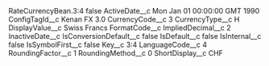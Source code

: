 <?xml version="1.0" encoding="UTF-8"?>
<CustomMetadata xmlns="http://soap.sforce.com/2006/04/metadata" xmlns:xsi="http://www.w3.org/2001/XMLSchema-instance" xmlns:xsd="http://www.w3.org/2001/XMLSchema">
    <label>RateCurrencyBean.3:4</label>
    <protected>false</protected>
    <values>
        <field>ActiveDate__c</field>
        <value xsi:type="xsd:string">Mon Jan 01 00:00:00 GMT 1990</value>
    </values>
    <values>
        <field>ConfigTagId__c</field>
        <value xsi:type="xsd:string">Kenan FX 3.0</value>
    </values>
    <values>
        <field>CurrencyCode__c</field>
        <value xsi:type="xsd:string">3</value>
    </values>
    <values>
        <field>CurrencyType__c</field>
        <value xsi:type="xsd:string">H</value>
    </values>
    <values>
        <field>DisplayValue__c</field>
        <value xsi:type="xsd:string">Swiss Francs</value>
    </values>
    <values>
        <field>FormatCode__c</field>
        <value xsi:nil="true"/>
    </values>
    <values>
        <field>ImpliedDecimal__c</field>
        <value xsi:type="xsd:string">2</value>
    </values>
    <values>
        <field>InactiveDate__c</field>
        <value xsi:nil="true"/>
    </values>
    <values>
        <field>IsConversionDefault__c</field>
        <value xsi:type="xsd:string">false</value>
    </values>
    <values>
        <field>IsDefault__c</field>
        <value xsi:type="xsd:string">false</value>
    </values>
    <values>
        <field>IsInternal__c</field>
        <value xsi:type="xsd:string">false</value>
    </values>
    <values>
        <field>IsSymbolFirst__c</field>
        <value xsi:type="xsd:string">false</value>
    </values>
    <values>
        <field>Key__c</field>
        <value xsi:type="xsd:string">3:4</value>
    </values>
    <values>
        <field>LanguageCode__c</field>
        <value xsi:type="xsd:string">4</value>
    </values>
    <values>
        <field>RoundingFactor__c</field>
        <value xsi:type="xsd:string">1</value>
    </values>
    <values>
        <field>RoundingMethod__c</field>
        <value xsi:type="xsd:string">0</value>
    </values>
    <values>
        <field>ShortDisplay__c</field>
        <value xsi:type="xsd:string">CHF</value>
    </values>
</CustomMetadata>
